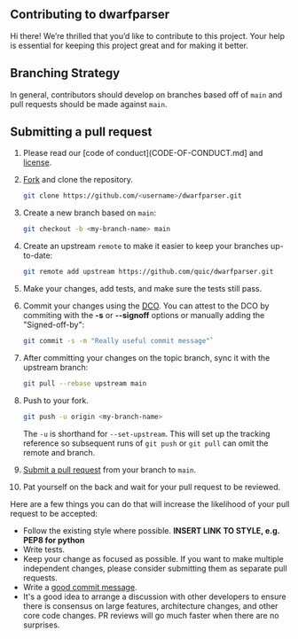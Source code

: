 ## Contributing to dwarfparser

Hi there!
We’re thrilled that you’d like to contribute to this project.
Your help is essential for keeping this project great and for making it better.

## Branching Strategy

In general, contributors should develop on branches based off of `main` and pull requests should be made against `main`.

## Submitting a pull request

1. Please read our [code of conduct](CODE-OF-CONDUCT.md] and [license](LICENSE.txt).
2. [Fork](https://github.com/quic/dwarfparser/fork) and clone the repository.
    
    ```bash
    git clone https://github.com/<username>/dwarfparser.git
    ``` 

3. Create a new branch based on `main`:

    ```bash 
    git checkout -b <my-branch-name> main
    ```

4. Create an upstream `remote` to make it easier to keep your branches up-to-date:

    ```bash
    git remote add upstream https://github.com/quic/dwarfparser.git
    ```

5. Make your changes, add tests, and make sure the tests still pass.
6. Commit your changes using the [DCO](http://developercertificate.org/). You can attest to the DCO by commiting with the **-s** or **--signoff** options or manually adding the "Signed-off-by":
    
    ```bash
    git commit -s -m "Really useful commit message"`
    ```

7. After committing your changes on the topic branch, sync it with the upstream branch:

    ```bash
    git pull --rebase upstream main
    ```

8. Push to your fork.

    ```bash
    git push -u origin <my-branch-name>
    ```

    The `-u` is shorthand for `--set-upstream`. This will set up the tracking reference so subsequent runs of `git push` or `git pull` can omit the remote and branch.

9. [Submit a pull request](https://github.com/quic/dwarfparser/pulls) from your branch to `main`.
10. Pat yourself on the back and wait for your pull request to be reviewed.

Here are a few things you can do that will increase the likelihood of your pull request to be accepted:

- Follow the existing style where possible. **INSERT LINK TO STYLE, e.g. PEP8 for python**
- Write tests.
- Keep your change as focused as possible.
  If you want to make multiple independent changes, please consider submitting them as separate pull requests.
- Write a [good commit message](http://tbaggery.com/2008/04/19/a-note-about-git-commit-messages.html).
- It's a good idea to arrange a discussion with other developers to ensure there is consensus on large features, architecture changes, and other core code changes. PR reviews will go much faster when there are no surprises.
